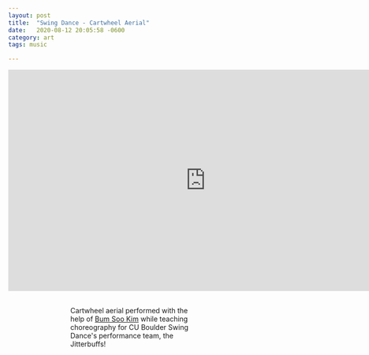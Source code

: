 ```yaml
---
layout: post
title:  "Swing Dance - Cartwheel Aerial"
date:   2020-08-12 20:05:58 -0600
category: art
tags: music

---
```



<iframe width="800" height="450" src="https://www.youtube.com/embed/7C7w3S1tBCM" frameborder="0" allow="accelerometer; autoplay; encrypted-media; gyroscope; picture-in-picture" allowfullscreen class="center"></iframe>

<br>

<p style="width: 50%" class="center">Cartwheel aerial performed with the help of <a href="https://abumsoo.github.io/">Bum Soo Kim</a> while teaching choreography for CU Boulder Swing Dance's performance team, the Jitterbuffs!</p>


<style>
  .center {
  display: block;
  margin-left: auto;
  margin-right: auto;
  }
</style>
